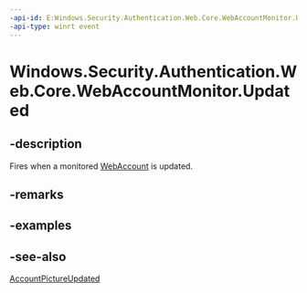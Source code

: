 ```yaml
---
-api-id: E:Windows.Security.Authentication.Web.Core.WebAccountMonitor.Updated
-api-type: winrt event
---
```


<!-- Event syntax
public event Windows.Foundation.TypedEventHandler Updated<Windows.Security.Authentication.Web.Core.WebAccountMonitor,  Windows.Security.Authentication.Web.Core.WebAccountEventArgs>
-->

# Windows.Security.Authentication.Web.Core.WebAccountMonitor.Updated

## -description
Fires when a monitored [WebAccount](../windows.security.credentials/webaccount.md) is updated.

## -remarks

## -examples

## -see-also
[AccountPictureUpdated](webaccountmonitor_accountpictureupdated.md)